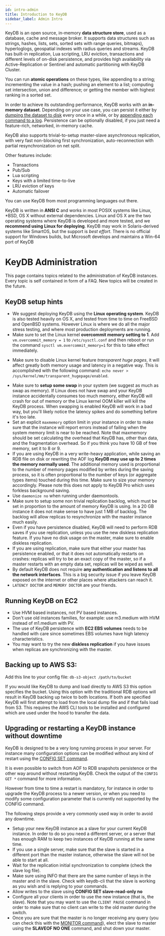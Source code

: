 ```yaml
---
id: intro-admin
title: Introduction to KeyDB
sidebar_label: Admin Intro
---
```




KeyDB is an open source, in-memory **data structure store**, used as a database, cache and message broker. It supports data structures such as strings, hashes, lists, sets, sorted sets with range queries, bitmaps), hyperloglogs, geospatial indexes with radius queries and streams. KeyDB has built-in replication, Lua scripting, LRU eviction, transactions and different levels of on-disk persistence, and provides high availability via Active-Replication or Sentinel and automatic partitioning with KeyDB Cluster.

You can run **atomic operations**
on these types, like appending to a string;
incrementing the value in a hash; pushing an element to a
list; computing set intersection,
union and difference;
or getting the member with highest ranking in a sorted
set.

In order to achieve its outstanding performance, KeyDB works with an
**in-memory dataset**. Depending on your use case, you can persist it either
by [dumping the dataset to disk](https://docs.keydb.dev/docs/persistence/#snapshotting)
every once in a while, or by [appending each command to a
log](https://docs.keydb.dev/docs/persistence/#append-only-file). Persistence can be optionally
disabled, if you just need a feature-rich, networked, in-memory cache.

KeyDB also supports trivial-to-setup master-slave asynchronous replication, with very fast non-blocking first synchronization, auto-reconnection with partial resynchronization on net split.

Other features include:

* Transactions
* Pub/Sub
* Lua scripting
* Keys with a limited time-to-live
* LRU eviction of keys
* Automatic failover

You can use KeyDB from most programming languages out there. 

KeyDB is written in **ANSI C** and works in most POSIX systems like Linux,
\*BSD, OS X without external dependencies. Linux and OS X are the two operating systems where KeyDB is developed and more tested, and we **recommend using Linux for deploying**. KeyDB may work in Solaris-derived systems like SmartOS, but the support is *best effort*. There
is no official support for Windows builds, but Microsoft develops and
maintains a Win-64 port of KeyDB


KeyDB Administration
===

This page contains topics related to the administration of KeyDB instances.
Every topic is self contained in form of a FAQ. New topics will be created in the future.

KeyDB setup hints
-----------------

+ We suggest deploying KeyDB using the **Linux operating system**. KeyDB is also tested heavily on OS X, and tested from time to time on FreeBSD and OpenBSD systems. However Linux is where we do all the major stress testing, and where most production deployments are running.
+ Make sure to set the Linux kernel **overcommit memory setting to 1**. Add `vm.overcommit_memory = 1` to `/etc/sysctl.conf` and then reboot or run the command `sysctl vm.overcommit_memory=1` for this to take effect immediately.
* Make sure to disable Linux kernel feature *transparent huge pages*, it will affect greatly both memory usage and latency in a negative way. This is accomplished with the following command: `echo never > /sys/kernel/mm/transparent_hugepage/enabled`.
+ Make sure to **setup some swap** in your system (we suggest as much as swap as memory). If Linux does not have swap and your KeyDB instance accidentally consumes too much memory, either KeyDB will crash for out of memory or the Linux kernel OOM killer will kill the KeyDB process. When swapping is enabled KeyDB will work in a bad way, but you'll likely notice the latency spikes and do something before it's too late.
+ Set an explicit `maxmemory` option limit in your instance in order to make sure that the instance will report errors instead of failing when the system memory limit is near to be reached. Note that maxmemory should be set calculating the overhead that KeyDB has, other than data, and the fragmentation overhead. So if you think you have 10 GB of free memory, set it to 8 or 9.
+ If you are using KeyDB in a very write-heavy application, while saving an RDB file on disk or rewriting the AOF log **KeyDB may use up to 2 times the memory normally used**. The additional memory used is proportional to the number of memory pages modified by writes during the saving process, so it is often proportional to the number of keys (or aggregate types items) touched during this time. Make sure to size your memory accordingly. Please note this does not apply to KeyDB Pro which uses forkless background saving.
+ Use `daemonize no` when running under daemontools.
+ Make sure to setup some non trivial replication backlog, which must be set in proportion to the amount of memory KeyDB is using. In a 20 GB instance it does not make sense to have just 1 MB of backlog. The backlog will allow replicas to resynchronize with the master instance much easily.
+ Even if you have persistence disabled, KeyDB will need to perform RDB saves if you use replication, unless you use the new diskless replication feature. If you have no disk usage on the master, make sure to enable diskless replication.
+ If you are using replication, make sure that either your master has persistence enabled, or that it does not automatically restarts on crashes: replicas will try to be an exact copy of the master, so if a master restarts with an empty data set, replicas will be wiped as well.
+ By default KeyDB does not require **any authentication and listens to all the network interfaces**. This is a big security issue if you leave KeyDB exposed on the internet or other places where attackers can reach it.
+ `LATENCY DOCTOR` and `MEMORY DOCTOR` are your friends.

Running KeyDB on EC2
--------------------

+ Use HVM based instances, not PV based instances.
+ Don't use old instances families, for example: use m3.medium with HVM instead of m1.medium with PV.
+ The use of KeyDB persistence with **EC2 EBS volumes** needs to be handled with care since sometimes EBS volumes have high latency characteristics.
+ You may want to try the new **diskless replication** if you have issues when replicas are synchronizing with the master.

Backing up to AWS S3:
--------------------
Add this line to your config file: `db-s3-object /path/to/bucket`

If you would like KeyDB to dump and load directly to AWS S3 this option specifies the bucket. Using this option with the traditional RDB options will result in KeyDB backing up twice to both locations. If both are specified KeyDB will first attempt to load from the local dump file and if that fails load from S3. This requires the AWS CLI tools to be installed and configured which are used under the hood to transfer the data.


Upgrading or restarting a KeyDB instance without downtime
-------------------------------------------------------

KeyDB is designed to be a very long running process in your server.
For instance many configuration options can be modified without any kind of restart using the [CONFIG SET command](https://docs.keydb.dev/docs/commands/#config-set).

It is even possible to switch from AOF to RDB snapshots persistence or the other way around without restarting KeyDB. Check the output of the `CONFIG GET *` command for more information.

However from time to time a restart is mandatory, for instance in order to upgrade the KeyDB process to a newer version, or when you need to modify some configuration parameter that is currently not supported by the CONFIG command.

The following steps provide a very commonly used way in order to avoid any downtime.

* Setup your new KeyDB instance as a slave for your current KeyDB instance. In order to do so you need a different server, or a server that has enough RAM to keep two instances of KeyDB running at the same time.
* If you use a single server, make sure that the slave is started in a different port than the master instance, otherwise the slave will not be able to start at all.
* Wait for the replication initial synchronization to complete (check the slave log file).
* Make sure using INFO that there are the same number of keys in the master and in the slave. Check with keydb-cli that the slave is working as you wish and is replying to your commands.
* Allow writes to the slave using **CONFIG SET slave-read-only no**
* Configure all your clients in order to use the new instance (that is, the slave). Note that you may want to use the `CLIENT PAUSE` command in order to make sure that no client can write to the old master during the switch.
* Once you are sure that the master is no longer receiving any query (you can check this with the [MONITOR command](https://docs.keydb.dev/docs/commands#monitor)), elect the slave to master using the **SLAVEOF NO ONE** command, and shut down your master.


